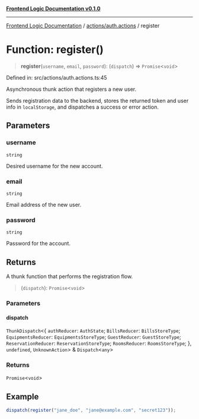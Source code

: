[**Frontend Logic Documentation v0.1.0**](../../../README.md)

***

[Frontend Logic Documentation](../../../modules.md) / [actions/auth.actions](../README.md) / register

# Function: register()

> **register**(`username`, `email`, `password`): (`dispatch`) => `Promise`\<`void`\>

Defined in: src/actions/auth.actions.ts:45

Asynchronous thunk action that registers a new user.

Sends registration data to the backend, stores the returned token and user info
in `localStorage`, and dispatches a success or error action.

## Parameters

### username

`string`

Desired username for the new account.

### email

`string`

Email address of the new user.

### password

`string`

Password for the account.

## Returns

A thunk function that performs the registration flow.

> (`dispatch`): `Promise`\<`void`\>

### Parameters

#### dispatch

`ThunkDispatch`\<\{ `authReducer`: `AuthState`; `BillsReducer`: `BillsStoreType`; `EquipmentsReducer`: `EquipmentsStoreType`; `GuestReducer`: `GuestStoreType`; `ReservationReducer`: `ReservationStoreType`; `RoomsReducer`: `RoomsStoreType`; \}, `undefined`, `UnknownAction`\> & `Dispatch`\<`any`\>

### Returns

`Promise`\<`void`\>

## Example

```ts
dispatch(register("jane_doe", "jane@example.com", "secret123"));
```
